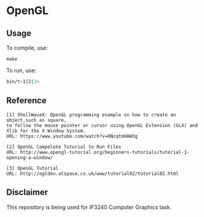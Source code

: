 # OpenGL

## Usage 

To compile, use:
```
make
```

To run, use:
```bash
bin/t<1|2|3>
```

## Reference

```
[1] ShellWaveX: OpenGL programming example on how to create an object,such as square, 
to follow the mouse pointer or cursor using OpenGL Extension (GLX) and Xlib for the X Window System.
URL: https://www.youtube.com/watch?v=ONcqtmHAW3g
```
```
[2] OpenGL Compelete Tutorial to Run Files
URL: http://www.opengl-tutorial.org/beginners-tutorials/tutorial-1-opening-a-window/
```
```
[3] OpenGL Tutorial
URL: http://ogldev.atspace.co.uk/www/tutorial02/tutorial02.html
```

## Disclaimer

This repository is being used for IF3240 Computer Graphics task.
